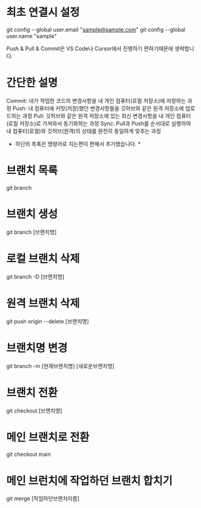 # 최초 연결시 설정
git config --global user.email "sample@sample.com"
git config --global user.name "sample"

Push & Pull & Commit은 VS Code나 Cursor에서 진행하기 편하기때문에 생략합니다.

# 간단한 설명
Commit: 내가 작업한 코드의 변경사항을 내 개인 컴퓨터(로컬 저장소)에 저장하는 과정
Push: 내 컴퓨터에 커밋(저장)했던 변경사항들을 깃허브와 같은 원격 저장소에 업로드하는 과정
Pull: 깃허브와 같은 원격 저장소에 있는 최신 변경사항을 내 개인 컴퓨터(로컬 저장소)로 가져와서 동기화하는 과정
Sync: Pull과 Push를 순서대로 실행하여 내 컴퓨터(로컬)와 깃허브(원격)의 상태를 완전히 동일하게 맞추는 과정

* 하단의 목록은 명령어로 치는편이 편해서 추가했습니다. *

# 브랜치 목록
git branch

# 브랜치 생성
git branch [브랜치명]

# 로컬 브랜치 삭제
git branch -D [브랜치명]

# 원격 브랜치 삭제
git push origin --delete [브랜치명]

# 브랜치명 변경
git branch -m [현재브랜치명] [새로운브랜치명]

# 브랜치 전환
git checkout [브랜치명]

# 메인 브랜치로 전환
git checkout main

# 메인 브런치에 작업하던 브랜치 합치기
git merge [작업하던브랜치이름]


